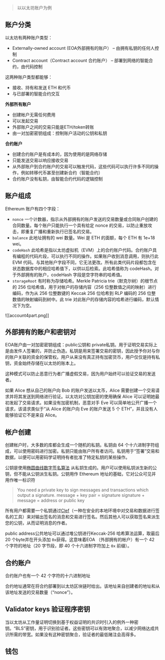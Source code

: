 > 以以太坊账户为例

## 账户分类

以太坊有两种账户类型：

- Externally-owned account (EOA外部拥有的账户） – 由拥有私钥的任何人控制
- Contract account（Contract account 合约账户） – 部署到网络的智能合约，由代码控制

这两种账户类型都能够：

- 接收、持有和发送 ETH 和代币
- 与已部署的智能合约交互


**外部所有账户**

- 创建帐户无需任何费用
- 可以发起交易
- 外部账户之间的交易只能是ETH/token转账
- 由一对加密密钥组成：控制账户活动的公钥和私钥

**合约账户**

- 创建合约账户是有成本的，因为使用的是网络存储
- 只能发送交易以响应接收交易
- 从外部账户到合约账户的交易可以触发代码，这些代码可以执行许多不同的操作，例如转移代币甚至创建新合约（智能合约）
- 合约账户没有私钥，由智能合约代码的逻辑控制

## 账户组成

Ethereum 账户有四个字段：

- `nonce` 一个计数器，指示从外部拥有的账户发送的交易数量或合同账户创建的合同数量。每个账户只能执行一个具有给定 nonce 的交易，以防止重放攻击，即重复广播和重新执行已签名的交易。
- `balance` 此地址拥有的 wei 数量。Wei 是 ETH 的面额，每个 ETH 有 1e+18 wei。
- `codeHash` 此哈希是指以太坊虚拟机（EVM）上的合约账户代码。合约账户具有编程的代码片段，可以执行不同的操作。如果账户收到消息调用，则执行此 EVM 代码。与其他账户字段不同，它无法更改。所有此类代码片段都包含在状态数据库中的相应哈希值下，以供以后检索。此哈希值称为 codeHash。对于外部拥有的账户，codeHash 字段是空字符串的哈希值。
- `storageRoot` 有时称为存储哈希。Merkle Patricia trie（默克尔树）的根节点的 256 位哈希值，用于对帐户的存储内容（256 位整数值之间的映射）进行编码，作为从 256 位整数键的 Keccak 256 位哈希到 RLP 编码的 256 位整数值的映射编码到树中。此 trie 对此账户的存储内容的哈希进行编码，默认情况下为空。

![[account4part.png]]

## 外部拥有的账户和密钥对

EOA账户由一对加密密钥组成：public公钥和 private私钥。用于证明交易实际上是由发件人签署的，并防止伪造。私钥是用来签署交易的密钥，因此授予你对与你的账户关联的资金的保管权。用户从来没有真正持有加密货币，用户仅仅是持有私钥，资金始终存储在以太坊的账本上。

这种模式可以防止恶意行为者广播虚假交易，因为用户始终可以验证交易的发送者。

如果 Alice 想从自己的账户向 Bob 的账户发送以太币，Alice 需要创建一个交易请求并将其发送到网络进行验证。以太坊对公钥加密的使用确保 Alice 可以证明她最初发起了交易请求。如果没有加密机制，恶意对手 Eve 可以简单地公开广播一个请求，该请求类似于“从 Alice 的账户向 Eve 的账户发送 5 个 ETH”，并且没有人能够验证它不是来自 Alice。

## 帐户创建

创建帐户时，大多数的库都会生成一个随机的私钥。私钥由 64 个十六进制字符组成，可以使用密码进行加密。私钥只能由账户所有者访问。私钥用于“签署”交易和数据，以便可以用密码学证明持有者批准了特定私钥的某些操作。

公钥是使用[椭圆曲线数字签名算法](https://wikipedia.org/wiki/Elliptic_Curve_Digital_Signature_Algorithm) 从私钥生成的。用户可以使用私钥派生新的公钥，但不能从公钥派生私钥。公钥用作 Ethereum 地址的基础，它对公众可见并用作唯一标识符

> You need a private key to sign messages and transactions which output a signature.
> message + key pair = signature
> signature + message =  address or public key


所有用户都需要一个私钥通过[Clef](https://geth.ethereum.org/docs/tools/clef/introduction)（一种在安全的本地环境中对交易和数据进行签名的工具）来对输出签名的消息和交易进行签名。然后其他人可以获取签名来派生您的公钥，从而证明消息的作者。

public address公共地址可以通过堆公钥进行Keccak-256 哈希算法运算，取最后 20 个byte并在开头添加 `0x`获得。这意味着EOA （外部拥有的帐户）有一个 42 个字符的地址（20 字节段，即 40 个十六进制字符加上 `0x` 前缀）。

## 合约账户

合约账户也有一个 42 个字符的十六进制地址

合约地址通常在将合约部署到以太坊区块链时给出。该地址来自创建者的地址和从该地址发送的交易数量（“nonce”）。

## Validator keys 验证程序密钥

当以太坊从工作量证明切换到基于权益证明的共识时引入的例外一种密钥。“BLS”密钥，用于识别验证者。这些密钥可以有效地聚合，以减少网络达成共识所需的带宽。如果没有这种密钥聚合，验证者的最低赌注会高得多。


## 钱包